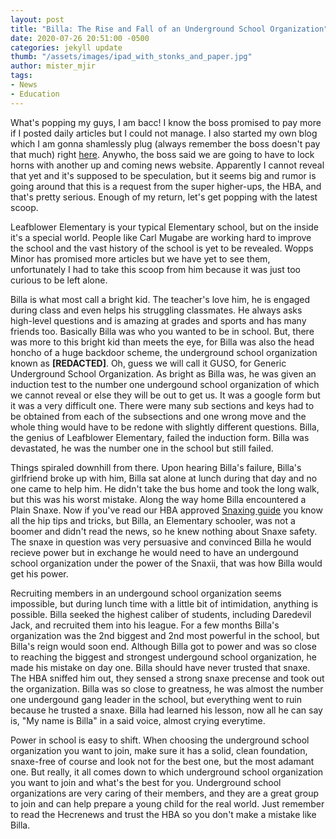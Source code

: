 ```yaml
---
layout: post
title: "Billa: The Rise and Fall of an Underground School Organization"
date: 2020-07-26 20:51:00 -0500
categories: jekyll update
thumb: "/assets/images/ipad_with_stonks_and_paper.jpg"
author: mister_mjir
tags:
- News
- Education
---
```


What's popping my guys, I am bacc! I know the boss promised to pay more if I posted daily articles but I could not manage. I also started my own blog which I am
gonna shamlessly plug (always remember the boss doesn't pay that much) right [here](https://mistermjir.github.io/). Anywho, the boss said we are going to have to
lock horns with another up and coming news website. Apparently I cannot reveal that yet and it's supposed to be speculation, but it seems big and rumor is going
around that this is a request from the super higher-ups, the HBA, and that's pretty serious. Enough of my return, let's get popping with the latest scoop.

Leafblower Elementary is your typical Elementary school, but on the inside it's a special world. People like Carl Mugabe are working hard to improve the school and
the vast history of the school is yet to be revealed. Wopps Minor has promised more articles but we have yet to see them, unfortunately I had to take this scoop
from him because it was just too curious to be left alone.

Billa is what most call a bright kid. The teacher's love him, he is engaged during class and even helps his struggling classmates. He always asks high-level questions
and is amazing at grades and sports and has many friends too. Basically Billa was who you wanted to be in school. But, there was more to this bright kid than meets the
eye, for Billa was also the head honcho of a huge backdoor scheme, the underground school organization known as **[REDACTED]**. Oh, guess we will call it GUSO, for
Generic Underground School Organization. As bright as Billa was, he was given an induction test to the number one undergound school organization of which we cannot
reveal or else they will be out to get us. It was a google form but it was a very difficult one. There were many sub sections and keys had to be obtained from each
of the subsections and one wrong move and the whole thing would have to be redone with slightly different questions. Billa, the genius of Leafblower Elementary, failed
the induction form. Billa was devastated, he was the number one in the school but still failed.

Things spiraled downhill from there. Upon hearing Billa's failure, Billa's girlfriend broke up with him, Billa sat alone at lunch during that day and no one came to
help him. He didn't take the bus home and took the long walk, but this was his worst mistake. Along the way home Billa encountered a Plain Snaxe. Now if you've read
our HBA approved [Snaxing guide](https://hecrenews.github.io/jekyll/update/2020/05/01/snaxing-guide.html) you know all the hip tips and tricks, but Billa, an
Elementary schooler, was not a boomer and didn't read the news, so he knew nothing about Snaxe safety. The snaxe in question was very persuasive and convinced Billa
he would recieve power but in exchange he would need to have an undergound school organization under the power of the Snaxii, that was how Billa would get his power.

Recruiting members in an undergound school organization seems impossible, but during lunch time with a little bit of intimidation, anything is possible. Billa seeked
the highest caliber of students, including Daredevil Jack, and recruited them into his league. For a few months Billa's organization was the 2nd biggest and 2nd
most powerful in the school, but Billa's reign would soon end. Although Billa got to power and was so close to reaching the biggest and strongest undergound school
organization, he made his mistake on day one. Billa should have never trusted that snaxe. The HBA sniffed him out, they sensed a strong snaxe precense and took out
the organization. Billa was so close to greatness, he was almost the number one undergound gang leader in the school, but everything went to ruin because he trusted
a snaxe. Billa had learned his lesson, now all he can say is, "My name is Billa" in a said voice, almost crying everytime.

Power in school is easy to shift. When choosing the underground school organization you want to join, make sure it has a solid, clean foundation, snaxe-free of course
and look not for the best one, but the most adamant one. But really, it all comes down to which underground school organization you want to join and what's the best
for you. Underground school organizations are very caring of their members, and they are a great group to join and can help prepare a young child for the real world.
Just remember to read the Hecrenews and trust the HBA so you don't make a mistake like Billa.
